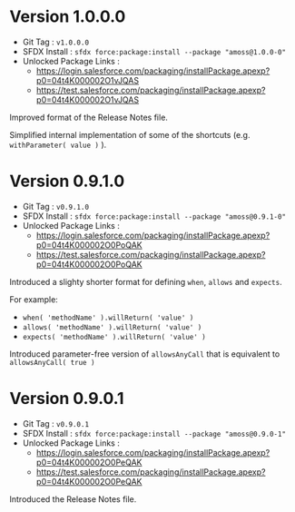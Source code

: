 # Version 1.0.0.0

* Git Tag                : `v1.0.0.0`
* SFDX Install           : `sfdx force:package:install --package "amoss@1.0.0-0"`
* Unlocked Package Links :
  * https://login.salesforce.com/packaging/installPackage.apexp?p0=04t4K000002O1vJQAS
  * https://test.salesforce.com/packaging/installPackage.apexp?p0=04t4K000002O1vJQAS

Improved format of the Release Notes file.

Simplified internal implementation of some of the shortcuts (e.g. `withParameter( value )` ).

# Version 0.9.1.0

* Git Tag                : `v0.9.1.0`
* SFDX Install           : `sfdx force:package:install --package "amoss@0.9.1-0"`
* Unlocked Package Links :
  * https://login.salesforce.com/packaging/installPackage.apexp?p0=04t4K000002O0PoQAK
  * https://test.salesforce.com/packaging/installPackage.apexp?p0=04t4K000002O0PoQAK

Introduced a slighty shorter format for defining `when`, `allows` and `expects`.

For example:
* `when( 'methodName' ).willReturn( 'value' )`
* `allows( 'methodName' ).willReturn( 'value' )`
* `expects( 'methodName' ).willReturn( 'value' )`

Introduced parameter-free version of `allowsAnyCall` that is equivalent to `allowsAnyCall( true )`

# Version 0.9.0.1

* Git Tag                : `v0.9.0.1`
* SFDX Install           : `sfdx force:package:install --package "amoss@0.9.0-1"`
* Unlocked Package Links :
  * https://login.salesforce.com/packaging/installPackage.apexp?p0=04t4K000002O0PeQAK
  * https://test.salesforce.com/packaging/installPackage.apexp?p0=04t4K000002O0PeQAK

Introduced the Release Notes file.
